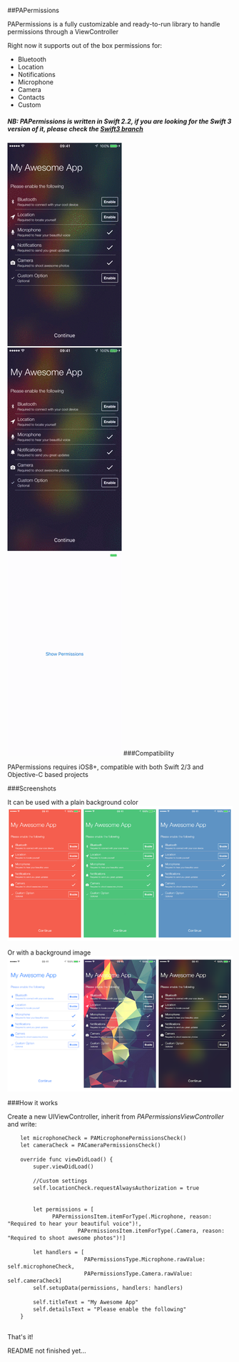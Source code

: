 ##PAPermissions

PAPermissions is a fully customizable and ready-to-run library to handle permissions through a ViewController

Right now it supports out of the box permissions for:
- Bluetooth
- Location
- Notifications
- Microphone
- Camera
- Contacts
- Custom

##### NB: PAPermissions is written in Swift 2.2, if you are looking for the Swift 3 version of it, please check the [Swift3 branch](https://github.com/pascalbros/PAPermissions/tree/Swift3)

![](./ReadmeResources/PAPermissions1.gif)
![](./ReadmeResources/PAPermissions2.gif)
![](./ReadmeResources/PAPermissions3.gif)
###Compatibility

PAPermissions requires iOS8+, compatible with both Swift 2/3 and Objective-C based projects

###Screenshots

It can be used with a plain background color
![](./ReadmeResources/Screen1.png)

Or with a background image
![](./ReadmeResources/Screen2.png)

###How it works

Create a new UIViewController, inherit from *PAPermissionsViewController* and write:

```
	let microphoneCheck = PAMicrophonePermissionsCheck()
	let cameraCheck = PACameraPermissionsCheck()

	override func viewDidLoad() {
		super.viewDidLoad()
		
		//Custom settings
		self.locationCheck.requestAlwaysAuthorization = true
		
		
		let permissions = [
	          PAPermissionsItem.itemForType(.Microphone, reason: "Required to hear your beautiful voice")!,
					  PAPermissionsItem.itemForType(.Camera, reason: "Required to shoot awesome photos")!]
		
		let handlers = [
						PAPermissionsType.Microphone.rawValue: self.microphoneCheck,
						PAPermissionsType.Camera.rawValue: self.cameraCheck]
		self.setupData(permissions, handlers: handlers)

		self.titleText = "My Awesome App"
		self.detailsText = "Please enable the following"
	}
		
```

That's it!

README not finished yet...
